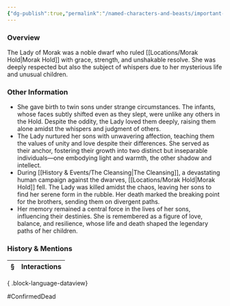 ```yaml
---
{"dg-publish":true,"permalink":"/named-characters-and-beasts/important-characters/lady-of-morak/","tags":["NPC"],"updated":"2025-06-10T19:10:58.268+01:00"}
---
```



### Overview 
The Lady of Morak was a noble dwarf who ruled [[Locations/Morak Hold\|Morak Hold]] with grace, strength, and unshakable resolve. She was deeply respected but also the subject of whispers due to her mysterious life and unusual children.

### Other Information
- She gave birth to twin sons under strange circumstances. The infants, whose faces subtly shifted even as they slept, were unlike any others in the Hold. Despite the oddity, the Lady loved them deeply, raising them alone amidst the whispers and judgment of others.
- The Lady nurtured her sons with unwavering affection, teaching them the values of unity and love despite their differences. She served as their anchor, fostering their growth into two distinct but inseparable individuals—one embodying light and warmth, the other shadow and intellect.
- During [[History & Events/The Cleansing\|The Cleansing]], a devastating human campaign against the dwarves, [[Locations/Morak Hold\|Morak Hold]] fell. The Lady was killed amidst the chaos, leaving her sons to find her serene form in the rubble. Her death marked the breaking point for the brothers, sending them on divergent paths.
- Her memory remained a central force in the lives of her sons, influencing their destinies. She is remembered as a figure of love, balance, and resilience, whose life and death shaped the legendary paths of her children.

### History & Mentions
| § | Interactions |
| - | ------------ |

{ .block-language-dataview}

#ConfirmedDead